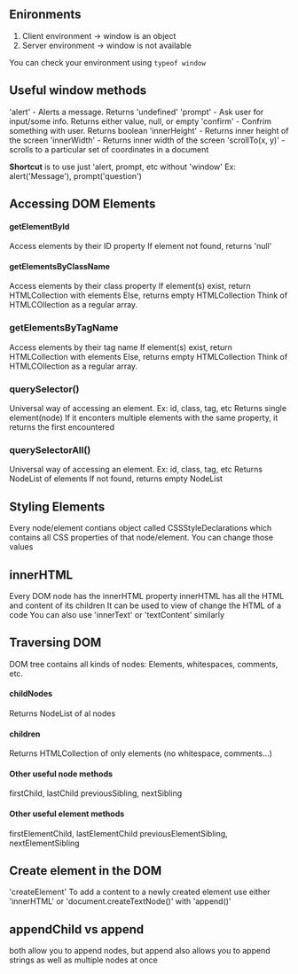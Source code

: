 ## Enironments
1. Client environment   -> window is an object
2. Server environment   -> window is not available

You can check your environment using `typeof window`

## Useful window methods

'alert' - Alerts a message. Returns 'undefined'
'prompt' - Ask user for input/some info. Returns either value, null, or empty
'confirm' - Confrim something with user. Returns boolean
'innerHeight' - Returns inner height of the screen
'innerWidth' - Returns inner width of the screen
'scrollTo(x, y)' - scrolls to a particular set of coordinates in a document

**Shortcut** is to use just 'alert, prompt, etc without 'window'
    Ex: alert('Message'), prompt('question')


## Accessing DOM Elements

#### getElementById
Access elements by their ID property
If element not found, returns 'null'

#### getElementsByClassName
Access elements by their class property
If element(s) exist, return HTMLCollection with elements
Else, returns empty HTMLCollection
Think of HTMLCOllection as a regular array.

### getElementsByTagName
Access elements by their tag name
If element(s) exist, return HTMLCollection with elements
Else, returns empty HTMLCollection
Think of HTMLCOllection as a regular array.

### querySelector()
Universal way of accessing an element.
    Ex: id, class, tag, etc
Returns single element(node)
If it enconters multiple elements with the same property, it returns the first encountered

### querySelectorAll()
Universal way of accessing an element.
    Ex: id, class, tag, etc
Returns NodeList of elements
If not found, returns empty NodeList

## Styling Elements
Every node/element contians object called CSSStyleDeclarations which contains all CSS properties of that node/element.
You can change those values

## innerHTML
Every DOM node has the innerHTML property
innerHTML has all the HTML and content of its children
It can be used to view of change the HTML of a code
You can also use 'innerText' or 'textContent' similarly


## Traversing DOM
DOM tree contains all kinds of nodes:
    Elements, whitespaces, comments, etc.

#### childNodes
Returns NodeList of al nodes

#### children
Returns HTMLCollection of only elements
    (no whitespace, comments...)

#### Other useful node methods
firstChild, lastChild
previousSibling, nextSibling

#### Other useful element methods
firstElementChild, lastElementChild
previousElementSibling, nextElementSibling

## Create element in the DOM
'createElement'
To add a content to a newly created element use either 'innerHTML' or 'document.createTextNode()' with 'append()'

## appendChild vs append
both allow you to append nodes, but append also allows you to append strings as well as  multiple nodes at once